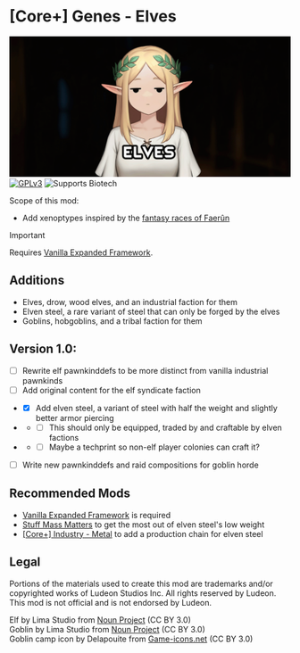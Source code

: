 <!--[![GPLv3][badge-license]](https://www.gnu.org/licenses/gpl-3.0) -->
[badge-license]: https://img.shields.io/badge/License-GPLv3-lightgray
<!--![Supports Royalty][badge-dlc-royalty] supports Royalty DLC-->
[badge-dlc-royalty]: https://img.shields.io/badge/DLC-Royalty-gold
<!--![Supports Ideology][badge-dlc-ideology] supports Ideology DLC-->
[badge-dlc-ideology]: https://img.shields.io/badge/DLC-Ideology-indianred
<!--![Supports Biotech][badge-dlc-biotech] supports Biotech DLC-->
[badge-dlc-biotech]: https://img.shields.io/badge/DLC-Biotech-mediumturquoise
<!--![Supports Anomaly][badge-dlc-anomaly] supports Anomaly DLC-->
[badge-dlc-anomaly]: https://img.shields.io/badge/DLC-Anomaly-darkseagreen

# [Core+] Genes - Elves
![](About/Preview.png)\
[![GPLv3][badge-license]](https://www.gnu.org/licenses/gpl-3.0) ![Supports Biotech][badge-dlc-biotech]

Scope of this mod:
- Add xenoptypes inspired by the [fantasy races of Faerûn](https://archive.org/details/races-of-faerun)

> [!IMPORTANT]
> Requires [Vanilla Expanded Framework](https://steamcommunity.com/sharedfiles/filedetails/?id=2023507013).

## Additions
- Elves, drow, wood elves, and an industrial faction for them
- Elven steel, a rare variant of steel that can only be forged by the elves
- Goblins, hobgoblins, and a tribal faction for them

## Version 1.0:
- [ ] Rewrite elf pawnkinddefs to be more distinct from vanilla industrial pawnkinds
- [ ] Add original content for the elf syndicate faction
- - [x] Add elven steel, a variant of steel with half the weight and slightly better armor piercing
- - - [ ] This should only be equipped, traded by and craftable by elven factions
- - - [ ] Maybe a techprint so non-elf player colonies can craft it?
- [ ] Write new pawnkinddefs and raid compositions for goblin horde

## Recommended Mods
- [Vanilla Expanded Framework](https://steamcommunity.com/sharedfiles/filedetails/?id=2023507013) is required
- [Stuff Mass Matters](https://steamcommunity.com/sharedfiles/filedetails/?id=2787438435) to get the most out of elven steel's low weight
- [\[Core+\] Industry - Metal](https://github.com/RimCorePlus/Industry-Metal) to add a production chain for elven steel

## Legal
Portions of the materials used to create this mod are trademarks and/or copyrighted works of Ludeon Studios Inc. All rights reserved by Ludeon. This mod is not official and is not endorsed by Ludeon.

Elf by Lima Studio from [Noun Project](https://thenounproject.com/) (CC BY 3.0)\
Goblin by Lima Studio from [Noun Project](https://thenounproject.com/) (CC BY 3.0)\
Goblin camp icon by Delapouite from [Game-icons.net](https://game-icons.net/) (CC BY 3.0)